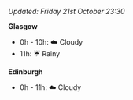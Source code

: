 *Updated: Friday 21st October 23:30*

**Glasgow**

* 0h - 10h: :cloud: Cloudy
* 11h: :umbrella: Rainy

**Edinburgh**

* 0h - 11h: :cloud: Cloudy
